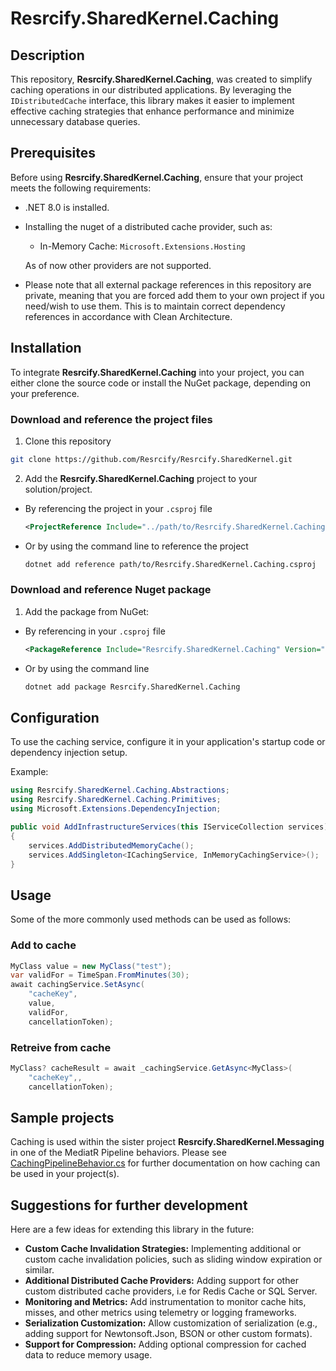 # Resrcify.SharedKernel.Caching

## Description
This repository, **Resrcify.SharedKernel.Caching**, was created to simplify caching operations in our distributed applications. By leveraging the ``IDistributedCache`` interface, this library makes it easier to implement effective caching strategies that enhance performance and minimize unnecessary database queries.

## Prerequisites
Before using **Resrcify.SharedKernel.Caching**, ensure that your project meets the following requirements:

- .NET 8.0 is installed.
- Installing the nuget of a distributed cache provider, such as:
    - In-Memory Cache: ``Microsoft.Extensions.Hosting``

    As of now other providers are not supported.
- Please note that all external package references in this repository are private, meaning that you are forced add them to your own project if you need/wish to use them. This is to maintain correct dependency references in accordance with Clean Architecture.

## Installation
To integrate **Resrcify.SharedKernel.Caching** into your project, you can either clone the source code or install the NuGet package, depending on your preference.

### Download and reference the project files
1. Clone this repository
```bash
git clone https://github.com/Resrcify/Resrcify.SharedKernel.git
```
2. Add the **Resrcify.SharedKernel.Caching** project to your solution/project.

- By referencing the project in your ``.csproj`` file
    ```xml
    <ProjectReference Include="../path/to/Resrcify.SharedKernel.Caching.csproj" />
    ```
- Or by using the command line to reference the project
    ```bash
    dotnet add reference path/to/Resrcify.SharedKernel.Caching.csproj
    ```

### Download and reference Nuget package
1. Add the package from NuGet:
- By referencing in your ``.csproj`` file
    ```xml
    <PackageReference Include="Resrcify.SharedKernel.Caching" Version="1.8.5" />
    ```
- Or by using the command line
    ```bash
    dotnet add package Resrcify.SharedKernel.Caching
    ```

## Configuration
To use the caching service, configure it in your application's startup code or dependency injection setup.

Example:
```csharp
using Resrcify.SharedKernel.Caching.Abstractions;
using Resrcify.SharedKernel.Caching.Primitives;
using Microsoft.Extensions.DependencyInjection;

public void AddInfrastructureServices(this IServiceCollection services)
{
    services.AddDistributedMemoryCache();
    services.AddSingleton<ICachingService, InMemoryCachingService>();
}
```

## Usage
Some of the more commonly used methods can be used as follows:
### Add to cache
```csharp
MyClass value = new MyClass("test");
var validFor = TimeSpan.FromMinutes(30);
await cachingService.SetAsync(
    "cacheKey",
    value,
    validFor,
    cancellationToken);
```
### Retreive from cache
```csharp
MyClass? cacheResult = await _cachingService.GetAsync<MyClass>(
    "cacheKey",,
    cancellationToken);
```
## Sample projects
Caching is used within the sister project **Resrcify.SharedKernel.Messaging** in one of the MediatR Pipeline behaviors. Please see [CachingPipelineBehavior.cs](../Resrcify.SharedKernel.Messaging/Behaviors/CachingPipelineBehavior.cs) for further documentation on how caching can be used in your project(s).

## Suggestions for further development

Here are a few ideas for extending this library in the future:

- **Custom Cache Invalidation Strategies:** Implementing additional or custom cache invalidation policies, such as sliding window expiration or similar.
- **Additional Distributed Cache Providers:** Adding support for other custom distributed cache providers, i.e for Redis Cache or SQL Server.
- **Monitoring and Metrics:** Add instrumentation to monitor cache hits, misses, and other metrics using telemetry or logging frameworks.
- **Serialization Customization:** Allow customization of serialization (e.g., adding support for Newtonsoft.Json, BSON or other custom formats).
- **Support for Compression:** Adding optional compression for cached data to reduce memory usage.